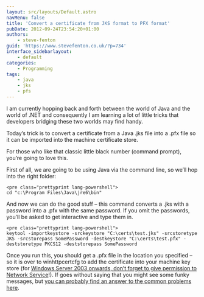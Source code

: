 ```yaml
---
layout: src/layouts/Default.astro
navMenu: false
title: 'Convert a certificate from JKS format to PFX format'
pubDate: 2012-09-24T23:54:20+01:00
authors:
    - steve-fenton
guid: 'https://www.stevefenton.co.uk/?p=734'
interface_sidebarlayout:
    - default
categories:
    - Programming
tags:
    - java
    - jks
    - pfs
---
```


I am currently hopping back and forth between the world of Java and the world of .NET and consequently I am learning a lot of little tricks that developers bridging these two worlds may find handy.

Today’s trick is to convert a certificate from a Java .jks file into a .pfx file so it can be imported into the machine certificate store.

For those who like that classic little black number (command prompt), you’re going to love this.

First of all, we are going to be using Java via the command line, so we’ll hop into the right folder:

```
<pre class="prettyprint lang-powershell">
cd "c:\Program Files\Java\jre6\bin"
```
And now we can do the good stuff – this command converts a .jks with a password into a .pfx with the same password. If you omit the passwords, you’ll be asked to get interactive and type them in.

```
<pre class="prettyprint lang-powershell">
keytool -importkeystore -srckeystore "C:\certs\test.jks" -srcstoretype JKS -srcstorepass SomePassword -destkeystore "C:\certs\test.pfx" -deststoretype PKCS12 -deststorepass SomePassword
```
Once you run this, you should get a .pfx file in the location you specified – so it is over to winhttpcertcfg to add the certificate into your machine key store (for [Windows Server 2003 onwards, don’t forget to give permission to Network Service](/2011/01/X509-Certificates-On-Windows-Server-2003/)!). If goes without saying that you might see some funky messages, but [you can probably find an answer to the common problems here](/2012/09/Java-Keytool-And-Keystores-Common-First-Timer-Problems/).